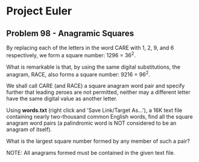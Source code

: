 # Project Euler

## Problem 98 - Anagramic Squares

By replacing each of the letters in the word CARE with 1, 2, 9, and 6 respectively, we form a square number: 1296 = 36<sup>2</sup>.

What is remarkable is that, by using the same digital substitutions, the anagram, RACE, also forms a square number: 9216 = 96<sup>2</sup>.

We shall call CARE (and RACE) a square anagram word pair and specify further that leading zeroes are not permitted, neither may a different letter have the same digital value as another letter.

Using **words.txt** (right click and 'Save Link/Target As...'), a 16K text file containing nearly two-thousand common English words, find all the square anagram word pairs (a palindromic word is NOT considered to be an anagram of itself).

What is the largest square number formed by any member of such a pair?

NOTE: All anagrams formed must be contained in the given text file.
